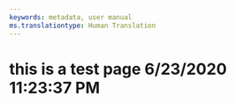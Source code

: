 ```yaml
---
keywords: metadata, user manual
ms.translationtype: Human Translation
---
```

# this is a test page 6/23/2020 11:23:37 PM